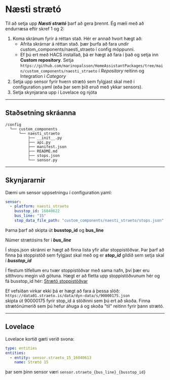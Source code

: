 # Næsti strætó

Til að setja upp _**Næsti strætó**_ þarf að gera þrennt. Ég mæli með að endurræsa eftir skref 1 og 2:

1. Koma skránum fyrir á réttan stað. Hér er annað hvort hægt að: 
   * Afrita skrárnar á réttan stað. þær þurfa að fara undir custom_components/naesti_straeto í config möppunni.
   * Ef þú ert með HACS installað, þá er hægt að fara í það og setja inn **Custom repository**. Setja `https://github.com/marinopalsson/HomeAssistantPackages/tree/main/custom_components/naesti_straeto` í _Repository_ reitinn og Integration i _Category_
2. Setja upp sensor fyrir hvern strætó sem fylgjast skal með í configuration.yaml (eða þar sem þið eruð með ykkar sensors).
3. Setja skynjarana upp í Lovelace og njóta


---
## Staðsetning skráanna
```
/config
  └── custom_components
      └── naesti_straeto
          ├── __init__.py
          ├── api.py
          ├── manifest.json
          ├── README.md
          ├── stops.json
          └── sensor.py
```
---
## Skynjararnir
Dæmi um sensor uppsetningu í configuration.yaml:

```yaml
sensor:
  - platform: naesti_straeto
    busstop_id: 16040622
    bus_line: "15"
    stop_data_file_path: "custom_components/naesti_straeto/stops.json"
```

Þarna þarf að skipta út **busstop_id** og **bus_line**

Númer strætósins fer í _**bus_line**_

Í stops.json skránni er hægt að finna lista yfir allar stoppistöðvar. Þar þarf að finna þá stoppistöð sem fylgjast skal með og er _**stop_id**_ gildið sem setja skal í _**busstop_id**_

Í flestum tilfellum eru tvær stoppistöðvar með sama nafn, því þær eru sitthvoru megin við götuna. Hægt er að fletta upp stoppistöðvunum hér og fá busstop_id hér:
[Strætó stoppistöðvar](https://straeto-busstop.vercel.app/)

Ef vefsíðan virkar ekki þá er hægt að fara á þessa slóð:</br>
`https://data01.straeto.is/data/dyn-data/s/90000175.json`
</br>
skipta út 90000175 fyrir stop_id á stöðinni sem þú ert að skoða. Finna strætónúmerið sem þú hefur áhuga á og skoða "til" reitinn fyrir þann strætó.

---
## Lovelace
Lovelace kortið gæti verið svona:
```yaml
type: entities
entities:
  - entity: sensor.straeto_15_16040613
    name: Strætó 15
```
þar sem þinn sensor væri `sensor.straeto_{bus_line}_{busstop_id}`